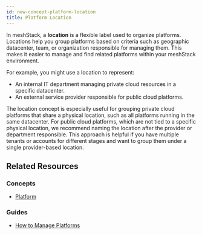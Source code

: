 ```yaml
---
id: new-concept-platform-location
title: Platform Location
---
```


In meshStack, a **location** is a flexible label used to organize platforms. Locations help you group platforms based on criteria such as geographic datacenter, team, or organization responsible for managing them. This makes it easier to manage and find related platforms within your meshStack environment.

For example, you might use a location to represent:

- An internal IT department managing private cloud resources in a specific datacenter.
- An external service provider responsible for public cloud platforms.

The location concept is especially useful for grouping private cloud platforms that share a physical location, such as all platforms running in the same datacenter. For public cloud platforms, which are not tied to a specific physical location, we recommend naming the location after the provider or department responsible. This approach is helpful if you have multiple tenants or accounts for different stages and want to group them under a single provider-based location.

## Related Resources

### Concepts

- [Platform](/docs/new-concept-platform)

### Guides

- [How to Manage Platforms](new-guide-how-to-manage-a-platform.md)